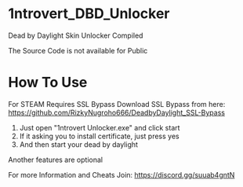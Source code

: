 # 1ntrovert_DBD_Unlocker
Dead by Daylight Skin Unlocker Compiled

The Source Code is not available for Public

# How To Use 

For STEAM Requires SSL Bypass
Download SSL Bypass from here: https://github.com/RizkyNugroho666/DeadbyDaylight_SSL-Bypass

1. Just open "1ntrovert Unlocker.exe" and click start
2. If it asking you to install certificate, just press yes
3. And then start your dead by daylight

Another features are optional 

For more Information and Cheats Join: https://discord.gg/suuab4gntN

